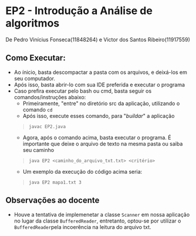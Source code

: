 # EP2 - Introdução a Análise de algoritmos

De Pedro Vinícius Fonseca(11848264) e Victor dos Santos Ribeiro(11917559) 

## Como Executar:
* Ao ínicio, basta descompactar a pasta com os arquivos, e deixá-los em seu computador.
* Após isso, basta abrir-lo com sua IDE preferida e executar o programa
* Caso prefira executar pelo bash ou cmd, basta seguir os comandos/instruções abaixo:
    * Primeiramente, "entre" no diretório src da aplicação, utilizando o comando `cd`
    * Após isso, execute esses comando, para "_buildar_" a aplicação
    > `javac EP2.java`
    * Agora, após o comando acima, basta executar o programa. É importante que deixe o arquivo de texto na mesma pasta ou saiba seu caminho
    > `java EP2 <caminho_do_arquivo_txt.txt> <critério>`
    * Um exemplo da execução do código acima seria:
    > `java EP2 mapa1.txt 3`
  
  
## Observações ao docente
* Houve a tentativa de implemenetar a classe `Scanner` em nossa aplicação no lugar da classe `BufferedReader`, entretanto, optou-se por utilizar o `BufferedReader`pela incoerência na leitura do arquivo txt.




